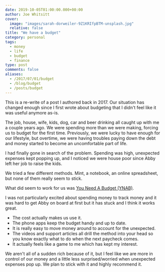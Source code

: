 ```yaml
---
date: 2019-10-05T01:00:00.000+00:00
author: Joe Whitsitt
cover:
  image: "images/sarah-dorweiler-9Z1KRIfpBTM-unsplash.jpg"
  relative: false
title: "We have a budget"
category: personal
tags: 
  - money
  - life
  - budget
  - finance
type: post
comments: false
aliases:
  - /2017/07/01/budget
  - /blog/budget
  - /posts/budget
---
```


This is a re-write of a post I authored back in 2017. Our situation has changed enough since I first wrote about budgeting that I didn't feel like it was useful anymore as-is.

The job, house, wife, kids, dog, car and beer drinking all caught up with me a couple years ago. We were spending more than we were making, forcing us to budget for the first time. Previously, we were lucky to have enough for our lifestyle, but overtime, we were having troubles paying down the debt and money started to become an uncomfortable part of life.

I had finally gone in search of the problem. Spending was high, unexpected expenses kept popping up, and I noticed we were house poor since Abby left her job to raise the kids.

We tried a few different methods. Mint, a notebook, an online spreadsheet, but none of them really seem to stick.

What did seem to work for us was [You Need A Budget (YNAB)](https://ynab.com/referral/?ref=9UkrVw89pWW1o_NU&utm_source=customer_referral).

I was not particularly excited about spending money to track money and it was hard to get Abby on board at first but it has stuck and I think it works great.

- The cost actually makes us use it.
- The phone apps keep the budget handy and up to date.
- It is really easy to move money around to account for the unexpected.
- The videos and support articles all drill the method into your head so you know exactly what to do when the next paycheck comes.
- It actually feels like a game to me which has kept my interest.

We aren't all of a sudden rich because of it, but I feel like we are more in control of our money and a little less surprised/worried when unexpected expenses pop up. We plan to stick with it and highly recommend it.
